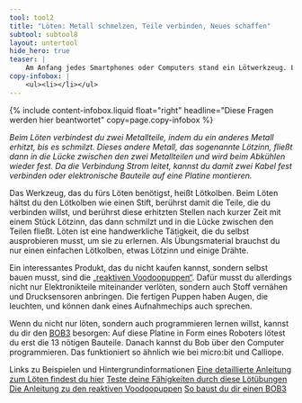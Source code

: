```yaml
---
tool: tool2
title: "Löten: Metall schmelzen, Teile verbinden, Neues schaffen"
subtool: subtool8
layout: untertool
hide_hero: true
teaser: |
    Am Anfang jedes Smartphones oder Computers stand ein Lötwerkzeug. Lerne Löten und baue deine eigenen Geräte!
copy-infobox: |
    <ul><li></li></ul>
---
```

{% include content-infobox.liquid float="right" headline="Diese Fragen werden hier beantwortet" copy=page.copy-infobox %}

*Beim Löten verbindest du zwei Metallteile, indem du ein anderes Metall erhitzt, bis es schmilzt. Dieses andere Metall, das sogenannte Lötzinn, fließt dann in die Lücke zwischen den zwei Metallteilen und wird beim Abkühlen wieder fest. Da die Verbindung Strom leitet, kannst du damit zwei Kabel fest verbinden oder elektronische Bauteile auf eine Platine montieren.*

Das Werkzeug, das du fürs Löten benötigst, heißt Lötkolben. Beim Löten hältst du den Lötkolben wie einen Stift, berührst damit die Teile, die du verbinden willst, und berührst diese erhitzten Stellen nach kurzer Zeit mit einem Stück Lötzinn, das dann schmilzt und in die Lücke zwischen den Teilen fließt. Löten ist eine handwerkliche Tätigkeit, die du selbst ausprobieren musst, um sie zu erlernen. Als Übungsmaterial brauchst du nur einen einfachen Lötkolben, etwas Lötzinn und einige Drähte.

Ein interessantes Produkt, das du nicht kaufen kannst, sondern selbst bauen musst, sind die [„reaktiven Voodoopuppen“](https://www.oercommons.org/authoring/6129-code-week-2014-reaktive-voodoopuppen/1/view). Dafür musst du allerdings nicht nur Elektronikteile miteinander verlöten, sondern auch Stoff vernähen und Drucksensoren anbringen. Die fertigen Puppen haben Augen, die leuchten, und können dank eines Aufnahmechips auch sprechen.

Wenn du nicht nur löten, sondern auch programmieren lernen willst, kannst du dir den [BOB3](https://www.bob3.org/de/build) besorgen: Auf diese Platine in Form eines Roboters lötest du erst die 13 nötigen Bauteile. Danach kannst du Bob über den Computer programmieren. Das funktioniert so ähnlich wie bei micro:bit und Calliope.

<p class="link-list">
    <span class="link-list-headline">Links zu Beispielen und Hintergrundinformationen</span>
    <a class="external-link" href="https://wiki.raumzeitlabor.de/wiki/Löten_lernen" target="_blank">Eine detaillierte Anleitung zum Löten findest du hier</a>
    <a class="external-link" href="https://www.medienpaedagogik-praxis.de/2016/03/30/loetuebungen-fuer-den-einstieg-handbuch-making-aktivitaeten/" target="_blank">Teste deine Fähigkeiten durch diese Lötübungen</a>
    <a class="external-link" href="https://www.oercommons.org/authoring/6129-code-week-2014-reaktive-voodoopuppen/1/view" target="_blank">Die Anleitung zu den reaktiven Voodoopuppen</a>
    <a class="external-link" href="https://www.bob3.org/de/build" target="_blank">So baust du dir einen BOB3</a>
</p>